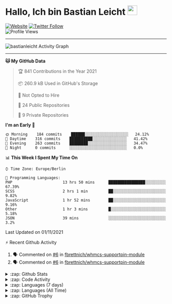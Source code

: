 <h1>Hallo, Ich bin Bastian Leicht <img src="https://raw.githubusercontent.com/bastianleicht/bastianleicht/master/assets/wave.gif" width="30px" alt=""></h1>

[![Website](https://img.shields.io/website?label=bastianleicht.de&style=for-the-badge&url=https%3A%2F%2Fbastianleicht.de)](https://bastianleicht.de)
[![Twitter Follow](https://img.shields.io/twitter/follow/bastianleicht?color=1DA1F2&logo=twitter&style=for-the-badge)](https://twitter.com/intent/follow?original_referer=https%3A%2F%2Fgithub.com%2Fbastianleicht&screen_name=bastianleicht)
<br>
![Profile Views](https://komarev.com/ghpvc/?username=2Fbastianleicht&style=flat-square)

---
<img alt="bastianleicht Activity Graph" src="https://activity-graph.herokuapp.com/graph?username=bastianleicht&bg_color=0D1117&color=5BCDEC&line=5BCDEC&point=FFFFFF&hide_border=true"/>

---
<!--START_SECTION:waka-->
**🐱 My GitHub Data** 

> 🏆 841 Contributions in the Year 2021
 > 
> 📦 260.9 kB Used in GitHub's Storage 
 > 
> 🚫 Not Opted to Hire
 > 
> 📜 24 Public Repositories 
 > 
> 🔑 9 Private Repositories  
 > 
**I'm an Early 🐤** 

```text
🌞 Morning    184 commits    ██████░░░░░░░░░░░░░░░░░░░   24.12% 
🌆 Daytime    316 commits    ██████████░░░░░░░░░░░░░░░   41.42% 
🌃 Evening    263 commits    ████████░░░░░░░░░░░░░░░░░   34.47% 
🌙 Night      0 commits      ░░░░░░░░░░░░░░░░░░░░░░░░░   0.0%

```


📊 **This Week I Spent My Time On** 

```text
⌚︎ Time Zone: Europe/Berlin

💬 Programming Languages: 
PHP                      13 hrs 50 mins      ████████████████░░░░░░░░░   67.39% 
SCSS                     2 hrs 1 min         ██░░░░░░░░░░░░░░░░░░░░░░░   9.82% 
JavaScript               1 hr 52 mins        ██░░░░░░░░░░░░░░░░░░░░░░░   9.16% 
Other                    1 hr 3 mins         █░░░░░░░░░░░░░░░░░░░░░░░░   5.18% 
JSON                     39 mins             ░░░░░░░░░░░░░░░░░░░░░░░░░   3.2%

```


 Last Updated on 01/11/2021
<!--END_SECTION:waka-->
:zap: Recent Github Activity    
<!--START_SECTION:activity-->
1. 🗣 Commented on [#6](https://github.com/fbrettnich/whmcs-supportpin-module/issues/6) in [fbrettnich/whmcs-supportpin-module](https://github.com/fbrettnich/whmcs-supportpin-module)
2. 🗣 Commented on [#6](https://github.com/fbrettnich/whmcs-supportpin-module/issues/6) in [fbrettnich/whmcs-supportpin-module](https://github.com/fbrettnich/whmcs-supportpin-module)
<!--END_SECTION:activity-->

<details>
    <summary>:zap: Github Stats</summary>
    <pre>
        <img alt="GitHub Stats" src="https://github-readme-stats.routerabfrage.vercel.app/api?username=bastianleicht&show_icons=true&theme=dark" />
    </pre>
</details>

<details>
    <summary>:zap: Code Activity</summary>
    <pre>
        <img alt="Code activity" src="https://wakatime.com/share/@90818ae0-9ba0-4e2a-8ed8-98c30e947c50/a1ac7e83-bba7-4109-8f37-037c37bb63eb.svg" height="400" />    
    </pre>
</details>

<details>
    <summary>:zap: Languages (7 days)</summary>
    <pre>
        <img alt="Languages used (7 days)" src="https://wakatime.com/share/@90818ae0-9ba0-4e2a-8ed8-98c30e947c50/b0eba8ff-2de8-4b40-929e-8c7a97a106f9.svg" height="400" />
    </pre>
</details>

<details>
    <summary>:zap: Languages (All Time)</summary>
    <pre>
        <img alt="All time used Languages" src="https://wakatime.com/share/@90818ae0-9ba0-4e2a-8ed8-98c30e947c50/d328c553-68a8-4426-974c-be045b324309.svg" height="400" />
    </pre>
</details>

<details>
    <summary>:zap: GitHub Trophy</summary>
    <pre>
        <p align="left"> <a href="https://github.com/ryo-ma/github-profile-trophy"><img src="https://github-profile-trophy.vercel.app/?username=bastianleicht" alt="bastianleicht" /></a> </p>
    </pre>
</details>

[Website]: https://bastianleicht.de/
